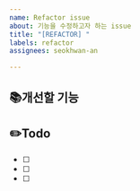 ```yaml
---
name: Refactor issue
about: 기능을 수정하고자 하는 issue
title: "[REFACTOR] "
labels: refactor
assignees: seokhwan-an

---
```


## 📚개선할 기능 

## ✏️Todo
- [ ]
- [ ]
- [ ]
